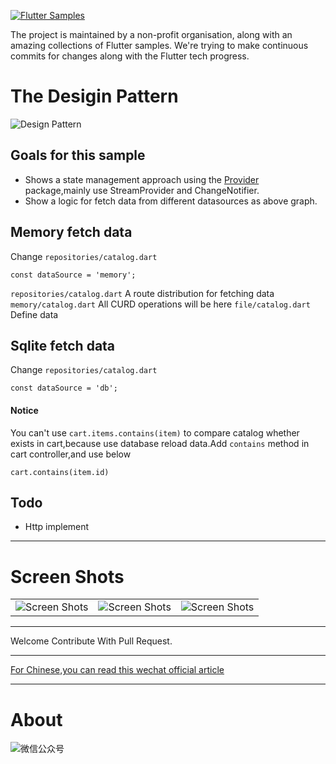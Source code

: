 <a href="https://github.com/flutter-samples/flutter-design-pattern"><img src="https://raw.githubusercontent.com/flutter-samples/flutter-design-pattern/master/github-assets/logo.png" alt="Flutter Samples" /></a>

The project is maintained by a non-profit organisation, along with an amazing collections of Flutter samples. We're trying to make continuous commits for changes along with the Flutter tech progress.


# The Desigin Pattern 

<img src="https://raw.githubusercontent.com/flutter-samples/flutter-design-pattern/master/github-assets/flutter-design-pattern.png" alt="Design Pattern" />

## Goals for this sample

- Shows a state management approach using the [Provider](https://pub.dev/packages/provider) package,mainly use StreamProvider and ChangeNotifier. 
- Show a logic for fetch data from different datasources as above graph.

## Memory fetch data

Change `repositories/catalog.dart`

```
const dataSource = 'memory';
```

`repositories/catalog.dart` A route distribution for fetching data
`memory/catalog.dart` All CURD operations will be here
`file/catalog.dart` Define data

## Sqlite fetch data

Change `repositories/catalog.dart`

```
const dataSource = 'db';
```

#### Notice

You can't use  `cart.items.contains(item)` to compare catalog whether exists in cart,because use database reload data.Add `contains` method in cart controller,and use below

```
cart.contains(item.id)
```

## Todo
- Http implement
---
# Screen Shots

<table>
  <tr>
    <td><img src="https://raw.githubusercontent.com/flutter-samples/flutter-design-pattern/master/github-assets/Screenshot_1567050012.png" alt="Screen Shots" /></td>
    <td><img src="https://raw.githubusercontent.com/flutter-samples/flutter-design-pattern/master/github-assets/Screenshot_1567050036.png" alt="Screen Shots" /></td>
    <td><img src="https://raw.githubusercontent.com/flutter-samples/flutter-design-pattern/master/github-assets/Screenshot_1567583879.png" alt="Screen Shots" /></td>
  </tr>
</table>


---

Welcome Contribute With Pull Request.

---

[For Chinese,you can read this wechat official article](https://mp.weixin.qq.com/s/nyCp9KaWpMqyzVnbv_07Iw)

---

# About
![微信公众号](https://raw.githubusercontent.com/flutter-samples/flutter-design-pattern/master/github-assets/official.png)

